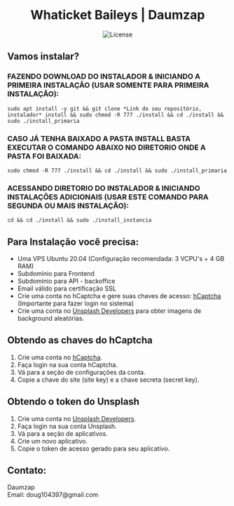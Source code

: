 <h1 align="center">Whaticket Baileys | Daumzap</h1>

<div align="center">
    <img src="https://img.shields.io/badge/license-GPL--3.0-orange" alt="License">
</div>

<h2>Vamos instalar?</h2>

<h3>FAZENDO DOWNLOAD DO INSTALADOR & INICIANDO A PRIMEIRA INSTALAÇÃO (USAR SOMENTE PARA PRIMEIRA INSTALAÇÃO):</h3>

<pre><code>sudo apt install -y git && git clone *Link do seu repositório, instalador* install && sudo chmod -R 777 ./install && cd ./install && sudo ./install_primaria</code></pre>

<h3>CASO JÁ TENHA BAIXADO A PASTA INSTALL BASTA EXECUTAR O COMANDO ABAIXO NO DIRETORIO ONDE A PASTA FOI BAIXADA:</h3>

<pre><code>sudo chmod -R 777 ./install && cd ./install && sudo ./install_primaria</code></pre>

<h3>ACESSANDO DIRETORIO DO INSTALADOR & INICIANDO INSTALAÇÕES ADICIONAIS (USAR ESTE COMANDO PARA SEGUNDA OU MAIS INSTALAÇÃO):</h3>

<pre><code>cd && cd ./install && sudo ./install_instancia</code></pre>

<h2>Para Instalação você precisa:</h2>

<ul>
    <li>Uma VPS Ubuntu 20.04 (Configuração recomendada: 3 VCPU's + 4 GB RAM)</li>
    <li>Subdomínio para Frontend</li>
    <li>Subdomínio para API - backoffice</li>
    <li>Email válido para certificação SSL</li>
    <li>Crie uma conta no hCaptcha e gere suas chaves de acesso: <a href="https://www.hcaptcha.com/">hCaptcha</a> (Importante para fazer login no sistema)</li>
    <li>Crie uma conta no <a href="https://unsplash.com/developers">Unsplash Developers</a> para obter imagens de background aleatórias.</li>
</ul>

<h2>Obtendo as chaves do hCaptcha</h2>

<ol>
    <li>Crie uma conta no <a href="https://www.hcaptcha.com/">hCaptcha</a>.</li>
    <li>Faça login na sua conta hCaptcha.</li>
    <li>Vá para a seção de configurações da conta.</li>
    <li>Copie a chave do site (site key) e a chave secreta (secret key).</li>
</ol>

<h2>Obtendo o token do Unsplash</h2>

<ol>
    <li>Crie uma conta no <a href="https://unsplash.com/developers">Unsplash Developers</a>.</li>
    <li>Faça login na sua conta Unsplash.</li>
    <li>Vá para a seção de aplicativos.</li>
    <li>Crie um novo aplicativo.</li>
    <li>Copie o token de acesso gerado para seu aplicativo.</li>
</ol>

<h2>Contato:</h2>

<p>
    Daumzap<br>
    Email: doug104397@gmail.com
</p>